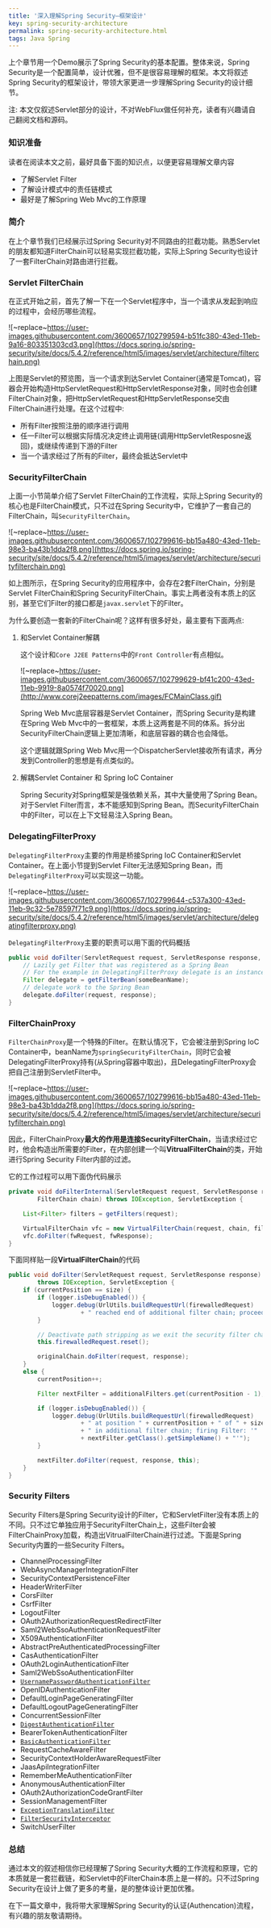 ```yaml
---
title: '深入理解Spring Security—框架设计'
key: spring-security-architecture
permalink: spring-security-architecture.html
tags: Java Spring
---
```


上个章节用一个Demo展示了Spring Security的基本配置。整体来说，Spring Security是一个配置简单，设计优雅，但不是很容易理解的框架。本文将叙述Spring Security的框架设计，带领大家更进一步理解Spring Security的设计细节。

注: 本文仅叙述Servlet部分的设计，不对WebFlux做任何补充，读者有兴趣请自己翻阅文档和源码。

### 知识准备

读者在阅读本文之前，最好具备下面的知识点，以便更容易理解文章内容
* 了解Servlet Filter
* 了解设计模式中的责任链模式
* 最好是了解Spring Web Mvc的工作原理

<!--more-->
### 简介

在上个章节我们已经展示过Spring Security对不同路由的拦截功能。熟悉Servlet的朋友都知道FilterChain可以轻易实现拦截功能，实际上Spring Security也设计了一套FilterChain对路由进行拦截。

### Servlet FilterChain

在正式开始之前，首先了解一下在一个Servlet程序中，当一个请求从发起到响应的过程中，会经历哪些流程。

![~replace~https://user-images.githubusercontent.com/3600657/102799594-b51fc380-43ed-11eb-9a16-803351303cd3.png](https://docs.spring.io/spring-security/site/docs/5.4.2/reference/html5/images/servlet/architecture/filterchain.png)

上图是Servlet的预览图，当一个请求到达Servlet Container(通常是Tomcat)，容器会开始构造HttpServletRequest和HttpServletResponse对象，同时也会创建FilterChain对象，把HttpServletRequest和HttpServletResponse交由FilterChain进行处理。在这个过程中:

* 所有Filter按照注册的顺序进行调用
* 任一Filter可以根据实际情况决定终止调用链(调用HttpServletResposne返回)，或继续传递到下游的Filter
* 当一个请求经过了所有的Filter，最终会抵达Servlet中

### SecurityFilterChain

上面一小节简单介绍了Servlet FilterChain的工作流程，实际上Spring Security的核心也是FilterChain模式，只不过在Spring Security中，它维护了一套自己的FilterChain，叫`SecurityFilterChain`。

![~replace~https://user-images.githubusercontent.com/3600657/102799616-bb15a480-43ed-11eb-98e3-ba43b1dda2f8.png](https://docs.spring.io/spring-security/site/docs/5.4.2/reference/html5/images/servlet/architecture/securityfilterchain.png)

如上图所示，在Spring Security的应用程序中，会存在2套FilterChain，分别是Servlet FilterChain和Spring SecurityFilterChain。事实上两者没有本质上的区别，甚至它们Filter的接口都是`javax.servlet`下的Filter。

为什么要创造一套新的FilterChain呢？这样有很多好处，最主要有下面两点:

1. 和Servlet Container解耦

   这个设计和`Core J2EE Patterns`中的`Front Controller`有点相似。

   ![~replace~https://user-images.githubusercontent.com/3600657/102799629-bf41c200-43ed-11eb-9919-8a0574f70020.png](http://www.corej2eepatterns.com/images/FCMainClass.gif)

   Spring Web Mvc底层容器是Servlet Container，而Spring Security是构建在Spring Web Mvc中的一套框架，本质上这两套是不同的体系。拆分出SecurityFilterChain逻辑上更加清晰，和底层容器的耦合也会降低。

   这个逻辑就跟Spring Web Mvc用一个DispatcherServlet接收所有请求，再分发到Controller的思想是有点类似的。

2. 解耦Servlet Container 和 Spring IoC Container

   Spring Security对Spring框架是强依赖关系，其中大量使用了Spring Bean。对于Servlet Filter而言，本不能感知到Spring Bean。而SecurityFilterChain中的Filter，可以在上下文轻易注入Spring Bean。


### DelegatingFilterProxy

`DelegatingFilterProxy`主要的作用是桥接Spring IoC Container和Servlet Container。在上面小节提到Servlet Filter无法感知Spring Bean，而`DelegatingFilterProxy`可以实现这一功能。

![~replace~https://user-images.githubusercontent.com/3600657/102799644-c537a300-43ed-11eb-9c32-5e78597f71c9.png](https://docs.spring.io/spring-security/site/docs/5.4.2/reference/html5/images/servlet/architecture/delegatingfilterproxy.png)

`DelegatingFilterProxy`主要的职责可以用下面的代码概括

```java
public void doFilter(ServletRequest request, ServletResponse response, FilterChain chain) {
    // Lazily get Filter that was registered as a Spring Bean
    // For the example in DelegatingFilterProxy delegate is an instance of Bean Filter0
    Filter delegate = getFilterBean(someBeanName);
    // delegate work to the Spring Bean
    delegate.doFilter(request, response);
}
```

### FilterChainProxy

`FilterChainProxy`是一个特殊的Filter。在默认情况下，它会被注册到Spring IoC Container中，beanName为`springSecurityFilterChain`，同时它会被DelegatingFilterProxy持有(从Spring容器中取出)，且DelegatingFilterProxy会把自己注册到ServletFilter中。

![~replace~https://user-images.githubusercontent.com/3600657/102799616-bb15a480-43ed-11eb-98e3-ba43b1dda2f8.png](https://docs.spring.io/spring-security/site/docs/5.4.2/reference/html5/images/servlet/architecture/securityfilterchain.png)

因此，FilterChainProxy**最大的作用是连接SecurityFilterChain**，当请求经过它时，他会构造出所需要的Filter，在内部创建一个叫**VitrualFilterChain**的类，开始进行Spring Security Filter内部的过滤。

它的工作过程可以用下面伪代码展示

```java
private void doFilterInternal(ServletRequest request, ServletResponse response,
		FilterChain chain) throws IOException, ServletException {

	List<Filter> filters = getFilters(request);

	VirtualFilterChain vfc = new VirtualFilterChain(request, chain, filters);
	vfc.doFilter(fwRequest, fwResponse);
}
```

下面同样贴一段**VirtualFilterChain**的代码

```java
public void doFilter(ServletRequest request, ServletResponse response)
		throws IOException, ServletException {
	if (currentPosition == size) {
		if (logger.isDebugEnabled()) {
			logger.debug(UrlUtils.buildRequestUrl(firewalledRequest)
					+ " reached end of additional filter chain; proceeding with original chain");
		}

		// Deactivate path stripping as we exit the security filter chain
		this.firewalledRequest.reset();

		originalChain.doFilter(request, response);
	}
	else {
		currentPosition++;

		Filter nextFilter = additionalFilters.get(currentPosition - 1);

		if (logger.isDebugEnabled()) {
			logger.debug(UrlUtils.buildRequestUrl(firewalledRequest)
					+ " at position " + currentPosition + " of " + size
					+ " in additional filter chain; firing Filter: '"
					+ nextFilter.getClass().getSimpleName() + "'");
		}

		nextFilter.doFilter(request, response, this);
	}
}
```

### Security Filters

Security Filters是Spring Security设计的Filter，它和ServletFilter没有本质上的不同。只不过它单独应用于SecurityFilterChain上，这些Filter会被FilterChainProxy加载，构造出VitrualFilterChain进行过滤。下面是Spring Security内置的一些Security Filters。

- ChannelProcessingFilter
- WebAsyncManagerIntegrationFilter
- SecurityContextPersistenceFilter
- HeaderWriterFilter
- CorsFilter
- CsrfFilter
- LogoutFilter
- OAuth2AuthorizationRequestRedirectFilter
- Saml2WebSsoAuthenticationRequestFilter
- X509AuthenticationFilter
- AbstractPreAuthenticatedProcessingFilter
- CasAuthenticationFilter
- OAuth2LoginAuthenticationFilter
- Saml2WebSsoAuthenticationFilter
- [`UsernamePasswordAuthenticationFilter`](https://docs.spring.io/spring-security/site/docs/5.4.2/reference/html5/#servlet-authentication-usernamepasswordauthenticationfilter)
- OpenIDAuthenticationFilter
- DefaultLoginPageGeneratingFilter
- DefaultLogoutPageGeneratingFilter
- ConcurrentSessionFilter
- [`DigestAuthenticationFilter`](https://docs.spring.io/spring-security/site/docs/5.4.2/reference/html5/#servlet-authentication-digest)
- BearerTokenAuthenticationFilter
- [`BasicAuthenticationFilter`](https://docs.spring.io/spring-security/site/docs/5.4.2/reference/html5/#servlet-authentication-basic)
- RequestCacheAwareFilter
- SecurityContextHolderAwareRequestFilter
- JaasApiIntegrationFilter
- RememberMeAuthenticationFilter
- AnonymousAuthenticationFilter
- OAuth2AuthorizationCodeGrantFilter
- SessionManagementFilter
- [`ExceptionTranslationFilter`](https://docs.spring.io/spring-security/site/docs/5.4.2/reference/html5/#servlet-exceptiontranslationfilter)
- [`FilterSecurityInterceptor`](https://docs.spring.io/spring-security/site/docs/5.4.2/reference/html5/#servlet-authorization-filtersecurityinterceptor)
- SwitchUserFilter

### 总结

通过本文的叙述相信你已经理解了Spring Security大概的工作流程和原理，它的本质就是一套拦截链，和Servlet中的FilterChain本质上是一样的。只不过Spring Security在设计上做了更多的考量，是的整体设计更加优雅。

在下一篇文章中，我将带大家理解Spring Security的认证(Authencation)流程，有兴趣的朋友敬请期待。
